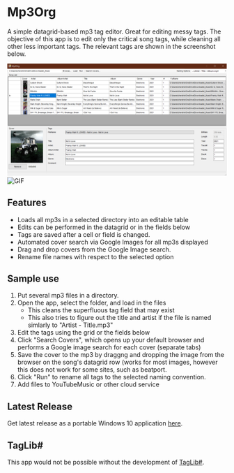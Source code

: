 # Mp3Org

A simple datagrid-based mp3 tag editor. Great for editing messy tags. The objective of this app is to edit only the critical song tags, while cleaning all other less important tags. The relevant tags are shown in the screenshot below.

![Screen](/Screens/Mp3Org_screen.png?raw=true "Screen")
![GIF](/Screens/album-art.gif?raw=true "GIF")

## Features
 - Loads all mp3s in a selected directory into an editable table
 - Edits can be performed in the datagrid or in the fields below
 - Tags are saved after a cell or field is changed.
 - Automated cover search via Google Images for all mp3s displayed
 - Drag and drop covers from the Google Image search.
 - Rename file names with respect to the selected option
 
 ## Sample use
 1. Put several mp3 files in a directory.
 1. Open the app, select the folder, and load in the files
    - This cleans the superfluous tag field that may exist
    - This also tries to figure out the title and artist if the file is named simlarly to "Artist - Title.mp3"
 1. Edit the tags using the grid or the fields below
 1. Click "Search Covers", which opens up your default browser and performs a Google image search for each cover (separate tabs)
 1. Save the cover to the mp3 by draggng and dropping the image from the browser on the song's datagrid row (works for most images, however this does not work for some sites, such as beatport.
 1. Click "Run" to rename all tags to the selected naming convention.
 1. Add files to YouTubeMusic or other cloud service

## Latest Release
Get latest release as a portable Windows 10 application [here](https://github.com/chris-hendrix/mp3-org/releases).


 
 ## TagLib#
 This app would not be possible without the development of [TagLib#](https://github.com/mono/taglib-sharp).
